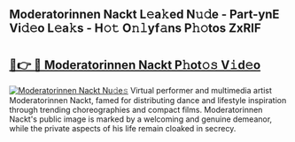 ## Moderatorinnen Nackt L𝚎a𝚔ed N𝚞𝚍e - Part-ynE Vi𝚍𝚎o L𝚎a𝚔s - H𝚘𝚝 O𝚗𝚕yf𝚊ns P𝚑𝚘tos ZxRIF

# <h2><a href="http://kf2qzkf.oniu.top/?m=Moderatorinnen+Nackt">🔗👉 🔴 Moderatorinnen Nackt P𝚑ot𝚘𝚜 V𝚒d𝚎o</a></h2>

[![Moderatorinnen Nackt Nu𝚍e𝚜](https://i.imgur.com/0qMVB7G.gif)](http://kf2qzkf.oniu.top/?m=Moderatorinnen+Nackt)
Virtual performer and multimedia artist Moderatorinnen Nackt, famed for distributing dance and lifestyle inspiration through trending choreographies and compact films. Moderatorinnen Nackt's public image is marked by a welcoming and genuine demeanor, while the private aspects of his life remain cloaked in secrecy.  
